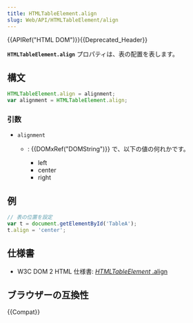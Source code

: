 ```yaml
---
title: HTMLTableElement.align
slug: Web/API/HTMLTableElement/align
---
```

{{APIRef("HTML DOM")}}{{Deprecated_Header}}

**`HTMLTableElement.align`** プロパティは、表の配置を表します。

## 構文

```js
HTMLTableElement.align = alignment;
var alignment = HTMLTableElement.align;
```

### 引数

- `alignment`

  - : {{DOMxRef("DOMString")}} で、以下の値の何れかです。

    - left
    - center
    - right

## 例

```js
// 表の位置を設定
var t = document.getElementById('TableA');
t.align = 'center';
```

## 仕様書

- W3C DOM 2 HTML 仕様書: [_HTMLTableElement_
  .align](https://www.w3.org/TR/DOM-Level-2-HTML/html.html#ID-23180977)

## ブラウザーの互換性

{{Compat}}
